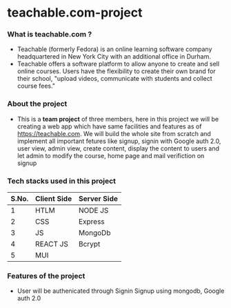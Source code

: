 # teachable.com-project

### What is teachable.com ?
- Teachable (formerly Fedora) is an online learning software company headquartered in New York City with an additional office in Durham.
- Teachable offers a software platform to allow anyone to create and sell online courses. Users have the flexibility to create their own brand for their school, "upload videos, communicate with students and collect course fees."

### About the project
- This is a **team project** of three members, here in this project we will be creating a web app which have same facilities and features as of https://teachable.com. We will build the whole site from scratch and implement all important fetures like signup, signin with Google auth 2.0, user view, admin view, create content, display the content to users and let admin to modify the course, home page and mail verifiction on signup

### Tech stacks used in this project
| S.No.| Client Side        |Server Side  |
| ---- | -------------------|-------------|
| 1    | HTLM               | NODE JS     |
| 2    | CSS                | Express     |
| 3    | JS                 | MongoDb     |
| 4    | REACT JS           | Bcrypt      |
| 5    | MUI                |             |


### Features of the project
- User will be authenicated through Signin Signup using mongodb, Google auth 2.0
